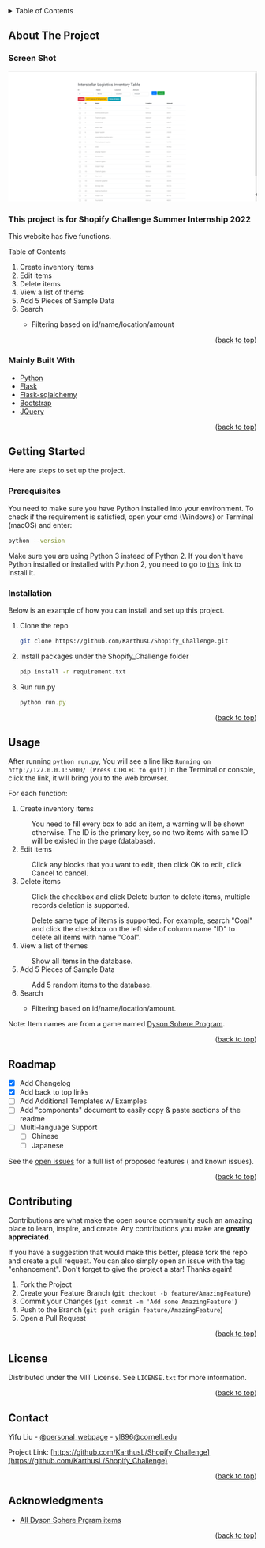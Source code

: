 <div id="top"></div>

<!-- TABLE OF CONTENTS -->
<details>
  <summary>Table of Contents</summary>
  <ol>
    <li>
      <a href="#about-the-project">About The Project</a>
      <ul>
        <li><a href="#built-with">Built With</a></li>
      </ul>
    </li>
    <li>
      <a href="#getting-started">Getting Started</a>
      <ul>
        <li><a href="#prerequisites">Prerequisites</a></li>
        <li><a href="#installation">Installation</a></li>
      </ul>
    </li>
    <li><a href="#usage">Usage</a></li>
    <li><a href="#roadmap">Roadmap</a></li>
    <li><a href="#contact">Contact</a></li>
    <li><a href="#acknowledgments">Acknowledgments</a></li>
  </ol>
</details>



<!-- ABOUT THE PROJECT -->

## About The Project

### Screen Shot

![](screenshot.png)

### This project is for Shopify Challenge Summer Internship 2022

This website has five functions.


  <summary>Table of Contents</summary>
  <ol>
    <li>Create inventory items</li>
    <li>Edit items</li>
    <li>Delete items</li>
    <li>View a list of thems</li>
    <li>Add 5 Pieces of Sample Data</li>
    <li>Search</li>
    <ul>
        <li>Filtering based on id/name/location/amount</li>
    </ul>
  </ol>

<p align="right">(<a href="#top">back to top</a>)</p>

### Mainly Built With

* [Python](https://www.python.org/)
* [Flask](https://flask.palletsprojects.com/en/2.0.x/)
* [Flask-sqlalchemy](https://flask-sqlalchemy.palletsprojects.com/en/2.x/)
* [Bootstrap](https://getbootstrap.com)
* [JQuery](https://jquery.com)

<p align="right">(<a href="#top">back to top</a>)</p>



<!-- GETTING STARTED -->

## Getting Started

Here are steps to set up the project.

### Prerequisites

You need to make sure you have Python installed into your environment. To check if the requirement is satisfied, open
your cmd (Windows) or Terminal (macOS) and enter:

  ```sh
  python --version
  ```

Make sure you are using Python 3 instead of Python 2. If you don't have Python installed or installed with Python 2, you
need to go to [this](https://www.python.org/) link to install it.

### Installation

Below is an example of how you can install and set up this project.

1. Clone the repo
   ```sh
   git clone https://github.com/KarthusL/Shopify_Challenge.git
   ```
2. Install packages under the Shopify_Challenge folder
   ```sh
   pip install -r requirement.txt
   ```
3. Run run.py
   ```js
   python run.py
   ```

<p align="right">(<a href="#top">back to top</a>)</p>



<!-- USAGE EXAMPLES -->

## Usage

After running ```python run.py```, You will see a line
like ```Running on http://127.0.0.1:5000/ (Press CTRL+C to quit)``` in the Terminal or console, click the link, it will
bring you to the web browser.

For each function:
  <ol>
    <li>Create inventory items</li>
        <ul>
            You need to fill every box to add an item, a warning will be shown otherwise. The ID is the primary key, so no two items with same ID will be existed in the page (database).
        </ul>
    <li>Edit items</li>
        <ul>
            Click any blocks that you want to edit, then click OK to edit, click Cancel to cancel.
        </ul>
    <li>Delete items</li>
        <ul>
            Click the checkbox and click Delete button to delete items, multiple records deletion is supported.
        </ul>
        <ul>
            Delete same type of items is supported. For example, search "Coal" and click the checkbox on the left side of column name "ID" to delete all items with name "Coal". 
        </ul>
    <li>View a list of themes</li>
        <ul>
            Show all items in the database.
        </ul>
    <li>Add 5 Pieces of Sample Data</li>
        <ul>
            Add 5 random items to the database. 
        </ul>
    <li>Search</li>
    <ul>
        <li>Filtering based on id/name/location/amount.</li>
    </ul>
  </ol>

Note: Item names are from a game named [Dyson Sphere Program](https://en.wikipedia.org/wiki/Dyson_Sphere_Program).


<p align="right">(<a href="#top">back to top</a>)</p>
<!-- ROADMAP -->

## Roadmap

- [x] Add Changelog
- [x] Add back to top links
- [ ] Add Additional Templates w/ Examples
- [ ] Add "components" document to easily copy & paste sections of the readme
- [ ] Multi-language Support
    - [ ] Chinese
    - [ ] Japanese

See the [open issues](https://github.com/othneildrew/Best-README-Template/issues) for a full list of proposed features (
and known issues).

<p align="right">(<a href="#top">back to top</a>)</p>



<!-- CONTRIBUTING -->

## Contributing

Contributions are what make the open source community such an amazing place to learn, inspire, and create. Any
contributions you make are **greatly appreciated**.

If you have a suggestion that would make this better, please fork the repo and create a pull request. You can also
simply open an issue with the tag "enhancement". Don't forget to give the project a star! Thanks again!

1. Fork the Project
2. Create your Feature Branch (`git checkout -b feature/AmazingFeature`)
3. Commit your Changes (`git commit -m 'Add some AmazingFeature'`)
4. Push to the Branch (`git push origin feature/AmazingFeature`)
5. Open a Pull Request

<p align="right">(<a href="#top">back to top</a>)</p>



<!-- LICENSE -->

## License

Distributed under the MIT License. See `LICENSE.txt` for more information.

<p align="right">(<a href="#top">back to top</a>)</p>



<!-- CONTACT -->

## Contact

Yifu Liu - [@personal_webpage](http://www.yifu-liu.com) - yl896@cornell.edu

Project Link: [https://github.com/KarthusL/Shopify_Challenge](https://github.com/KarthusL/Shopify_Challenge)

<p align="right">(<a href="#top">back to top</a>)</p>



<!-- ACKNOWLEDGMENTS -->

## Acknowledgments


* [All Dyson Sphere Prgram items](https://dsp-wiki.com/Items)

<p align="right">(<a href="#top">back to top</a>)</p>